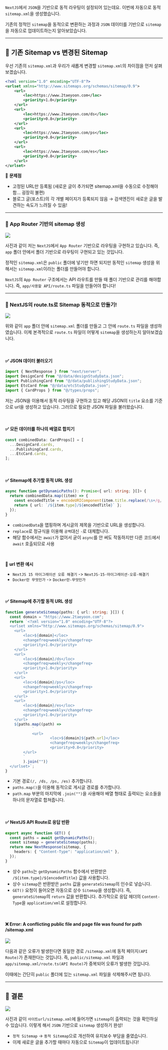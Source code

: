 `NextJS`에서 `JSON`을 기반으로 동적 라우팅이 설정되어 있는데요. 이번에 자동으로 동적 `sitemap.xml`을 생성했습니다.

기존의 정적인 `sitemap`을 동적으로 변환하는 과정과 `JSON` 데이터를 기반으로 `sitemap`을 자동으로 업데이트하는지 알아보았습니다.

***

## 🦮 기존 Sitemap vs 변경된 Sitemap

우선 기존의 `sitemap.xml`과 우리가 새롭게 변경할 `sitemap.xml`의 차이점을 먼저 살펴보겠습니다.

```xml
<?xml version="1.0" encoding="UTF-8"?>
<urlset xmlns="http://www.sitemaps.org/schemas/sitemap/0.9">
	<url>
		<loc>https://www.2taeyoon.com</loc>
		<priority>1.0</priority>
	</url>
	<url>
		<loc>https://www.2taeyoon.com/ds</loc>
		<priority>0.8</priority>
	</url>
	<url>
		<loc>https://www.2taeyoon.com/ps</loc>
		<priority>0.8</priority>
	</url>
	<url>
		<loc>https://www.2taeyoon.com/es</loc>
		<priority>0.8</priority>
	</url>
</urlset>
```

📌 **문제점**

* 고정된 URL만 등록됨 (새로운 글이 추가되면 sitemap.xml을 수동으로 수정해야 함… 굉장히 불편)
* 블로그 글(포스트)의 각 개별 페이지가 등록되지 않음 → 검색엔진이 새로운 글을 발견하는 속도가 느려질 수 있음!

***

### 🦄 App Router 기반의 sitemap 생성

<img src="/images/publishing_study/23/image1.webp"/>

사진과 같이 저는 `NextJS`에서 `App Router` 기반으로 라우팅을 구현하고 있습니다. 즉, `app` 폴더 안에서 폴더 기반으로 라우팅이 구현되고 있는 것입니다.

정적인 `sitemap.xml`은 `public` 폴더에 넣기만 하면 되지만 동적인 `sitemap` 생성을 위해서는 `sitemap.xml`이라는 폴더를 만들어야 합니다.

`NextJS`의 `App Router` 구조에서는 API 라우트를 만들 때 폴더 기반으로 관리를 해야합니다. 즉, `app/사용할 API/route.ts` 파일을 만들어야 합니다!

***

### 🦄 NextJS의 route.ts로 Sitemap 동적으로 만들기!

<img src="/images/publishing_study/23/image2.webp"/>

위와 같이 `app` 폴더 안에 `sitemap.xml` 폴더를 만들고 그 안에 `route.ts` 파일을 생성하였습니다.
이제 본격적으로 `route.ts` 파일이 어떻게 `sitemap`을 생성하는지 알아보겠습니다.

<br/>

#### ✅ JSON 데이터 불러오기

```ts
import { NextResponse } from "next/server";
import DesignCard from "@/data/designStudyData.json";
import PublishingCard from "@/data/publishingStudyData.json";
import EtcCard from "@/data/etcStudyData.json";
import { CardProps } from "@/types/props";
```

저는 JSON을 이용해서 동적 라우팅을 구현하고 있고 해당 JSON의 `title` 요소를 기준으로 url을 생성하고 있습니다. 그러므로 필요한 JSON 파일을 불러왔습니다.

<br/>

#### ✅ 모든 데이터를 하나의 배열로 합치기

```ts
const combinedData: CardProps[] = [
  ...DesignCard.cards,
  ...PublishingCard.cards,
  ...EtcCard.cards,
];
```

<br/>

#### ✅ Sitemap에 추가할 동적 URL 생성

```ts
async function getDynamicPaths(): Promise<{ url: string; }[]> {
  return combinedData.map((item) => {
    const encodedTitle = encodeURIComponent(item.title.replace(/\s+/g, "-"));
    return { url: `/${item.type}/${encodedTitle}` };
  });
}
```

* `combinedData`을 맵핑하며 게시글의 제목을 기반으로 URL을 생성합니다.
* `replace`로 정규식을 이용해 `공백`대신 `-`로 대체합니다.
* 해당 함수에서는 `await`가 없어서 굳이 `async`를 안 써도 작동하지만 다른 코드에서 `await` 호출되므로 사용

<br/>

📌 **url 변환 예시**
* `NextJS 15 마이그레이션 오류 해결기` -> `NextJS-15-마이그레이션-오류-해결기`
* `Docker란 무엇인가` -> `Docker란-무엇인가`

<br/>

#### ✅ Sitemap에 추가할 동적 URL 생성

```ts
function generateSitemap(paths: { url: string; }[]) {
  const domain = "https://www.2taeyoon.com";
  return `<?xml version="1.0" encoding="UTF-8"?>
  <urlset xmlns="http://www.sitemaps.org/schemas/sitemap/0.9">
    <url>
		<loc>${domain}</loc>
		<changefreq>weekly</changefreq>
		<priority>1.0</priority>
	</url>
    <url>
		<loc>${domain}/ds</loc>
		<changefreq>weekly</changefreq>
		<priority>1.0</priority>
	</url>
    <url>
		<loc>${domain}/ps</loc>
		<changefreq>weekly</changefreq>
		<priority>1.0</priority>
	</url>
    <url>
		<loc>${domain}/es</loc>
		<changefreq>weekly</changefreq>
		<priority>1.0</priority>
	</url>
    ${paths.map((path) =>
			`
     		<url>
					<loc>${domain}${path.url}</loc>
					<changefreq>weekly</changefreq>
					<priority>0.8</priority>
      	</url>
    	`
		).join("")}
  </urlset>`;
}
```

* 기본 경로`(/, /ds, /ps, /es)` 추가합니다.
* `paths.map()`을 이용해 동적으로 게시글 경로를 추가합니다.
* `path.map` 부분의 마지막에 `.join("")`을 사용해야 배열 형태로 출력되는 요소들을 하나의 문자열로 합쳐줍니다.

<br/>

#### ✅ NextJS API Route로 응답 반환

```ts
export async function GET() {
  const paths = await getDynamicPaths();
  const sitemap = generateSitemap(paths);
  return new NextResponse(sitemap, {
    headers: { "Content-Type": "application/xml" },
  });
}
```

* 상수 `paths`는 `getDynamicPaths` 함수에서 반환받은 `/${item.type}/${encodedTitle}` 값을 사용합니다.
* 상수 `sitemap`은 반환받은 `paths` 값을 `generateSitemap`의 인수로 넣습니다.
* `GET()` 요청이 들어오면 자동으로 상수 `Sitemap`을 생성합니다. 즉, `generateSitemap`의 `return` 값을 반환합니다. 추가적으로 응답 헤더의 `Content-Type`을 `application/xml`로 설정합니다.

<br/>

#### ❌ Error: A conflicting public file and page file was found for path /sitemap.xml

<img src="/images/publishing_study/23/image3.webp"/>

다음과 같은 오류가 발생한다면 동일한 경로 `/sitemap.xml`에 동적 페이지`(API Route)`가 존재한다는 것입니다. 즉, `public/sitemap.xml` 파일과 `app/sitemap.xml/route.ts(API Route)`가 중복되어 오류가 발생한 것입니다.

이때에는 간단히 `public` 폴더에 있는 `sitemap.xml` 파일을 삭제해주시면 됩니다.

***

## 🦮 결론

<img src="/images/publishing_study/23/image4.webp"/>

사진과 같이 `사이트url/sitemap.xml`에 들어가면 `sitemap`이 출력되는 것을 확인하실 수 있습니다. 이렇게 해서 `JSON` 기반으로 `sitemap` 생성하기 완성!

* `정적 Sitemap` → `동적 Sitemap`으로 개선하여 유지보수 부담을 줄였습니다.
* 이제 새로운 글을 추가할 때마다 자동으로 `Sitemap`이 업데이트됩니다!